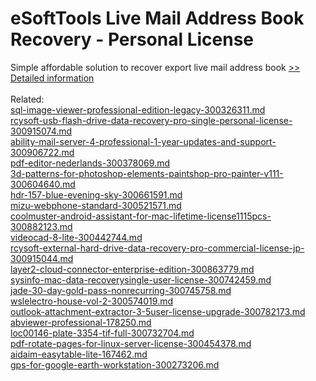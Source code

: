 # eSoftTools Live Mail Address Book Recovery - Personal License
Simple affordable solution to recover export live mail address book
[>> Detailed information](https://secure.shareit.com/shareit/product.html?productid=300877020&affiliateid=200057808)<br/><br/>Related:
<br />[sql-image-viewer-professional-edition-legacy-300326311.md](https://github.com/downloadplanet/downloadplanet/blob/main/sql-image-viewer-professional-edition-legacy-300326311.md)<br />[rcysoft-usb-flash-drive-data-recovery-pro-single-personal-license-300915074.md](https://github.com/downloadplanet/downloadplanet/blob/main/rcysoft-usb-flash-drive-data-recovery-pro-single-personal-license-300915074.md)<br />[ability-mail-server-4-professional-1-year-updates-and-support-300906722.md](https://github.com/downloadplanet/downloadplanet/blob/main/ability-mail-server-4-professional-1-year-updates-and-support-300906722.md)<br />[pdf-editor-nederlands-300378069.md](https://github.com/downloadplanet/downloadplanet/blob/main/pdf-editor-nederlands-300378069.md)<br />[3d-patterns-for-photoshop-elements-paintshop-pro-painter-v111-300604640.md](https://github.com/downloadplanet/downloadplanet/blob/main/3d-patterns-for-photoshop-elements-paintshop-pro-painter-v111-300604640.md)<br />[hdr-157-blue-evening-sky-300661591.md](https://github.com/downloadplanet/downloadplanet/blob/main/hdr-157-blue-evening-sky-300661591.md)<br />[mizu-webphone-standard-300521571.md](https://github.com/downloadplanet/downloadplanet/blob/main/mizu-webphone-standard-300521571.md)<br />[coolmuster-android-assistant-for-mac-lifetime-license1115pcs-300882123.md](https://github.com/downloadplanet/downloadplanet/blob/main/coolmuster-android-assistant-for-mac-lifetime-license1115pcs-300882123.md)<br />[videocad-8-lite-300442744.md](https://github.com/downloadplanet/downloadplanet/blob/main/videocad-8-lite-300442744.md)<br />[rcysoft-external-hard-drive-data-recovery-pro-commercial-license-jp-300915044.md](https://github.com/downloadplanet/downloadplanet/blob/main/rcysoft-external-hard-drive-data-recovery-pro-commercial-license-jp-300915044.md)<br />[layer2-cloud-connector-enterprise-edition-300863779.md](https://github.com/downloadplanet/downloadplanet/blob/main/layer2-cloud-connector-enterprise-edition-300863779.md)<br />[sysinfo-mac-data-recoverysingle-user-license-300742459.md](https://github.com/downloadplanet/downloadplanet/blob/main/sysinfo-mac-data-recoverysingle-user-license-300742459.md)<br />[jade-30-day-gold-pass-nonrecurring-300745758.md](https://github.com/downloadplanet/downloadplanet/blob/main/jade-30-day-gold-pass-nonrecurring-300745758.md)<br />[wslelectro-house-vol-2-300574019.md](https://github.com/downloadplanet/downloadplanet/blob/main/wslelectro-house-vol-2-300574019.md)<br />[outlook-attachment-extractor-3-5user-license-upgrade-300782173.md](https://github.com/downloadplanet/downloadplanet/blob/main/outlook-attachment-extractor-3-5user-license-upgrade-300782173.md)<br />[abviewer-professional-178250.md](https://github.com/downloadplanet/downloadplanet/blob/main/abviewer-professional-178250.md)<br />[loc00146-plate-3354-tif-full-300732704.md](https://github.com/downloadplanet/downloadplanet/blob/main/loc00146-plate-3354-tif-full-300732704.md)<br />[pdf-rotate-pages-for-linux-server-license-300454378.md](https://github.com/downloadplanet/downloadplanet/blob/main/pdf-rotate-pages-for-linux-server-license-300454378.md)<br />[aidaim-easytable-lite-167462.md](https://github.com/downloadplanet/downloadplanet/blob/main/aidaim-easytable-lite-167462.md)<br />[gps-for-google-earth-workstation-300273206.md](https://github.com/downloadplanet/downloadplanet/blob/main/gps-for-google-earth-workstation-300273206.md)